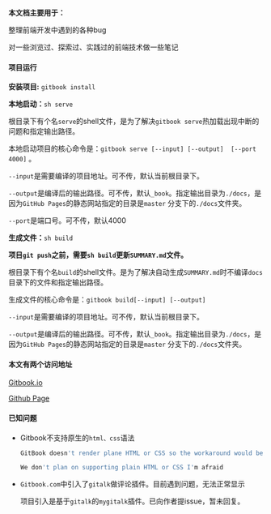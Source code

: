 <link rel="stylesheet" href="https://cdn.jsdelivr.net/npm/gitalk@1/dist/gitalk.css">

<script src="https://cdn.jsdelivr.net/npm/gitalk@1/dist/gitalk.min.js"></script>
**本文档主要用于：**

整理前端开发中遇到的各种bug

对一些浏览过、探索过、实践过的前端技术做一些笔记



#### 项目运行

**安装项目:** `gitbook install` 

**本地启动：**`sh serve` 

根目录下有个名`serve`的shell文件，是为了解决`gitbook serve`热加载出现中断的问题和指定输出路径。

本地启动项目的核心命令是：`gitbook serve [--input] [--output]  [--port 4000]` 。

`--input`是需要编译的项目地址。可不传，默认当前根目录下。

`--output`是编译后的输出路径。可不传，默认`_book`。指定输出目录为`./docs`，是因为`GitHub Pages`的静态网站指定的目录是`master` 分支下的`./docs`文件夹。

`--port`是端口号。可不传，默认4000

**生成文件：**`sh build`

**项目`git push`之前，需要`sh build`更新`SUMMARY.md`文件。**

根目录下有个名`build`的shell文件。是为了解决自动生成`SUMMARY.md`时不编译`docs`目录下的文件和指定输出路径。

生成文件的核心命令是：`gitbook build[--input] [--output]` 

`--input`是需要编译的项目地址。可不传，默认当前根目录下。

`--output`是编译后的输出路径。可不传，默认`_book`。指定输出目录为`./docs`，是因为`GitHub Pages`的静态网站指定的目录是`master` 分支下的`./docs`文件夹。



#### 本文有两个访问地址

[Gitbook.io](https://lizh.gitbook.io/knowledge)

[Github Page](https://1927344728.github.io/frontend-knowledge/)



#### 已知问题

* Gitbook不支持原生的`html、css`语法

  ```js
  GitBook doesn't render plane HTML or CSS so the workaround would be to wrap them into a code block by adding '```'
  ```

  ```js
  We don't plan on supporting plain HTML or CSS I'm afraid
  ```

* `Gitbook.com`中引入了`gitalk`做评论插件。目前遇到问题，无法正常显示

  项目引入是基于`gitalk`的`mygitalk`插件。已向作者提issue，暂未回复。


